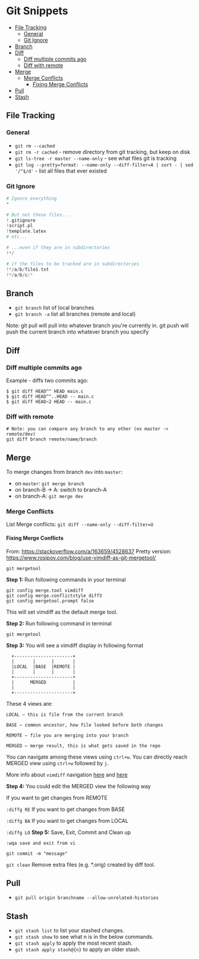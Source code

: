 # Git Snippets

<!-- MarkdownTOC -->

* [File Tracking](#file-tracking)
	* [General](#general)
	* [Git Ignore](#git-ignore)
* [Branch](#branch)
* [Diff](#diff)
	* [Diff multiple commits ago](#diff-multiple-commits-ago)
	* [Diff with remote](#diff-with-remote)
* [Merge](#merge)
	* [Merge Conflicts](#merge-conflicts)
		* [Fixing Merge Conflicts](#fixing-merge-conflicts)
* [Pull](#pull)
* [Stash](#stash)

<!-- /MarkdownTOC -->

<a id="file-tracking"></a>
## File Tracking

<a id="general"></a>
### General

* `git rm --cached`
* `git rm -r cached` - remove directory from git tracking, but keep on disk
* `git ls-tree -r master --name-only` -  see what files git is tracking
* `git log --pretty=format: --name-only --diff-filter=A | sort - | sed '/^$/d'` - list all files that ever existed

<a id="git-ignore"></a>
### Git Ignore
```php
# Ignore everything
*

# But not these files...
!.gitignore
!script.pl
!template.latex
# etc...

# ...even if they are in subdirectories
!*/

# if the files to be tracked are in subdirectories
!*/a/b/file1.txt
!*/a/b/c/*
```

<a id="branch"></a>
## Branch
* `git branch` list of local branches
* `git branch -a` list all branches (remote and local)

Note: git pull will pull into whatever branch you're currently in. git push will push the current branch into whatever branch you specify

<a id="diff"></a>
## Diff

<a id="diff-multiple-commits-ago"></a>
### Diff multiple commits ago

Example - diffs two commits ago:
```git
$ git diff HEAD^^ HEAD main.c
$ git diff HEAD^^..HEAD -- main.c
$ git diff HEAD~2 HEAD -- main.c
```
<a id="diff-with-remote"></a>
### Diff with remote
```git
# Note: you can compare any branch to any other (ex master -> remote/dev)
git diff branch remote/name/branch
```

<a id="merge"></a>
## Merge
To merge changes from branch `dev` into `master`:
* on `master`: `git merge branch`
* on branch-B -> A: switch to branch-A
* on branch-A: `git merge dev`

<a id="merge-conflicts"></a>
### Merge Conflicts

List Merge conflicts:
`git diff --name-only --diff-filter=U`

<a id="fixing-merge-conflicts"></a>
#### Fixing Merge Conflicts

From: https://stackoverflow.com/a/163659/4528637
Pretty version: https://www.rosipov.com/blog/use-vimdiff-as-git-mergetool/

`git mergetool`

**Step 1:** Run following commands in your terminal

```git
git config merge.tool vimdiff
git config merge.conflictstyle diff3
git config mergetool.prompt false
```

This will set vimdiff as the default merge tool.

**Step 2:** Run following command in terminal

`git mergetool`

**Step 3:** You will see a vimdiff display in following format

```
  +----------------------+
  |       |      |       |
  |LOCAL  |BASE  |REMOTE |
  |       |      |       |
  +----------------------+
  |      MERGED          |
  |                      |
  +----------------------+
```

These 4 views are:

```
LOCAL – this is file from the current branch

BASE – common ancestor, how file looked before both changes

REMOTE – file you are merging into your branch

MERGED – merge result, this is what gets saved in the repo
```

You can navigate among these views using `ctrl+w`. You can directly reach MERGED view using `ctrl+w` followed by `j`.

More info about `vimdiff` navigation [here](https://stackoverflow.com/questions/4556184/vim-move-window-left-right) and [here](https://stackoverflow.com/questions/27151456/how-do-i-jump-to-the-next-prev-diff-in-git-difftool)

**Step 4:** You could edit the MERGED view the following way

If you want to get changes from REMOTE

`:diffg RE`
If you want to get changes from BASE

`:diffg BA`
If you want to get changes from LOCAL

`:diffg LO`
**Step 5:** Save, Exit, Commit and Clean up

`:wqa save and exit from vi`

`git commit -m "message"`

`git clean` Remove extra files (e.g. \*.orig) created by diff tool.

<a id="pull"></a>
## Pull
* `git pull origin branchname --allow-unrelated-histories`


<a id="stash"></a>
## Stash
* `git stash list` to list your stashed changes.
* `git stash show` to see what n is in the below commands.
* `git stash apply` to apply the most recent stash.
* `git stash apply stash@{n}` to apply an older stash.



